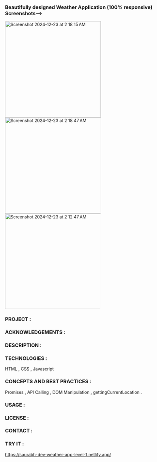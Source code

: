 ### Beautifully designed Weather Application (100% responsive) Screenshots-->

<img width="316" alt="Screenshot 2024-12-23 at 2 18 15 AM" src="https://github.com/user-attachments/assets/32873ac6-ee51-4b46-a2d6-5f4ea9715419" />
<img width="317" alt="Screenshot 2024-12-23 at 2 18 47 AM" src="https://github.com/user-attachments/assets/960f4ccd-394d-4167-a2d6-4c3dc67b9d62" />
<img width="314" alt="Screenshot 2024-12-23 at 2 12 47 AM" src="https://github.com/user-attachments/assets/d363fb3e-74e7-4ee4-9a3f-7a29d6c1b086" />


### PROJECT : 

### ACKNOWLEDGEMENTS : 

### DESCRIPTION : 

### TECHNOLOGIES : 
HTML , CSS , Javascript

### CONCEPTS AND BEST PRACTICES :
Promises , API Calling , DOM Manipulation , gettingCurrentLocation . 

### USAGE :

### LICENSE : 

### CONTACT : 

### TRY IT :
https://saurabh-dev-weather-app-level-1.netlify.app/
